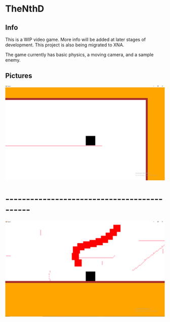 # TheNthD

## Info
This is a WIP video game. More info will be added at later stages of development. This project is also being migrated to XNA.

The game currently has basic physics, a moving camera, and a sample enemy.

## Pictures
![altText](https://github.com/Exeton/TheNthD/blob/master/pictures/Basic%20Picture.PNG)
# --------------------------------------------
![altText](https://github.com/Exeton/TheNthD/blob/master/pictures/Sample%20Enemy.PNG)

